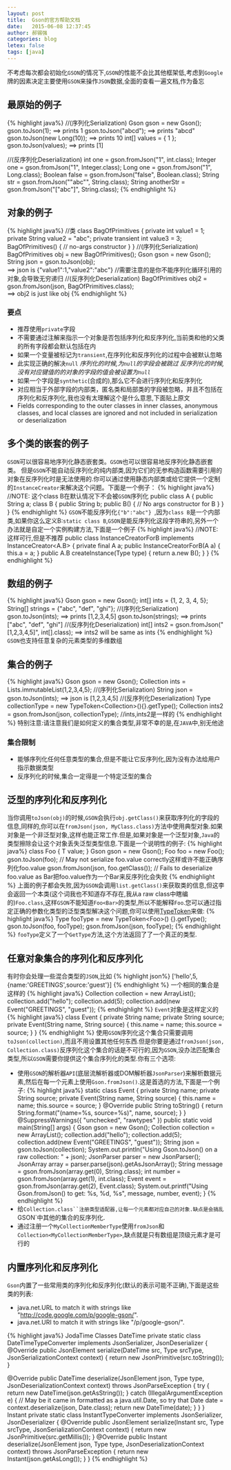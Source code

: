 ```yaml
---
layout: post
title:  Gson的官方帮助文档
date:   2015-06-08 12:37:45
author: 郝锡强
categories: blog
letex: false
tags: [java]
---
```

不考虑每次都会初始化`GSON`的情况下,`GSON`的性能不会比其他框架低,考虑到`Google`牌的因素决定主要使用`GSON`来操作`JSON`数据,全面的查看一遍文档,作为备忘

<!-- more -->

## 最原始的例子
{% highlight java%}
//(序列化Serialization)
Gson gson = new Gson();
gson.toJson(1);            ==> prints 1
gson.toJson("abcd");       ==> prints "abcd"
gson.toJson(new Long(10)); ==> prints 10
int[] values = { 1 };
gson.toJson(values);       ==> prints [1]

//(反序列化Deserialization)
int one = gson.fromJson("1", int.class);
Integer one = gson.fromJson("1", Integer.class);
Long one = gson.fromJson("1", Long.class);
Boolean false = gson.fromJson("false", Boolean.class);
String str = gson.fromJson("\"abc\"", String.class);
String anotherStr = gson.fromJson("[\"abc\"]", String.class);
{% endhighlight %}

## 对象的例子
{% highlight java%}
//类
class BagOfPrimitives {
  private int value1 = 1;
  private String value2 = "abc";
  private transient int value3 = 3;
  BagOfPrimitives() {
    // no-args constructor
  }
}
//(序列化Serialization)
BagOfPrimitives obj = new BagOfPrimitives();
Gson gson = new Gson();
String json = gson.toJson(obj);  
==> json is {"value1":1,"value2":"abc"}
//需要注意的是你不能序列化循环引用的对象,会导致无穷递归
//(反序列化Deserialization)
BagOfPrimitives obj2 = gson.fromJson(json, BagOfPrimitives.class);   
==> obj2 is just like obj
{% endhighlight %}

### 要点

* 推荐使用`private`字段
* 不需要通过注解来指示一个对象是否包括序列化和反序列化,当前类和他的父类的所有字段都会默认包括在内
* 如果一个变量被标记为`transient`,在序列化和反序列化的过程中会被默认忽略
* 此实现正确的解决`null`
 	*序列化的时候,为`null`的字段会被跳过*
 	*反序列化的时候,没有对应键值的的对象的字段的值会被设置为`null`*
* 如果一个字段是`synthetic`(合成的),那么它不会进行序列化和反序列化
* 对应相当于外部字段的内部类，匿名类和局部类的字段被忽略，并且不包括在序列化和反序列化,我也没有太理解这个是什么意思,下面贴上原文
* Fields corresponding to the outer classes in  inner classes, anonymous classes, and local classes are ignored and not included in serialization or deserialization

## 多个类的嵌套的例子

`GSON`可以很容易地序列化静态嵌套类。`GSON`也可以很容易地反序列化静态嵌套类。
但是`GSON`不能自动反序列化的纯内部类,因为它们的无参构造函数需要引用的对象在反序列化时是无法使用的.你可以通过使用静态内部类或给它提供一个定制的`InstanceCreator`来解决这个问题。下面是一个例子：
{% highlight java%}
//NOTE: 这个class B在默认情况下不会被`GSON`序列化
public class A { 
  public String a; 
  class B { 
    public String b; 
    public B() {
      // No args constructor for B
    }
  } 
}
{% endhighlight %}
`GSON`不能反序列化`{"b":"abc"} `,因为`class B`是一个内部类,如果你这么定义B:`static class B`,`GSON`是能反序列化这段字符串的,另外一个办法就是自定一个实例构建方法,下面是一个例子
{% highlight java%}
//NOTE: 这样可行,但是不推荐
public class InstanceCreatorForB implements InstanceCreator<A.B> {
  private final A a;
  public InstanceCreatorForB(A a)  {
    this.a = a;
  }
  public A.B createInstance(Type type) {
    return a.new B();
  }
}
{% endhighlight %}

## 数组的例子

{% highlight java%}
Gson gson = new Gson();
int[] ints = {1, 2, 3, 4, 5};
String[] strings = {"abc", "def", "ghi"};
//(序列化Serialization)
gson.toJson(ints);     ==> prints [1,2,3,4,5]
gson.toJson(strings);  ==> prints ["abc", "def", "ghi"]
//(反序列化Deserialization)
int[] ints2 = gson.fromJson("[1,2,3,4,5]", int[].class); 
==> ints2 will be same as ints
{% endhighlight %}
`GSON`也支持任意复杂的元素类型的多维数组

## 集合的例子

{% highlight java%}
Gson gson = new Gson();
Collection<Integer> ints = Lists.immutableList(1,2,3,4,5);
//(序列化Serialization)
String json = gson.toJson(ints); ==> json is [1,2,3,4,5]
//(反序列化Deserialization)
Type collectionType = new TypeToken<Collection<Integer>>(){}.getType();
Collection<Integer> ints2 = gson.fromJson(json, collectionType);
//ints,ints2是一样的
{% endhighlight %}
特别注意:请注意我们是如何定义的集合类型,非常不幸的是,在`JAVA`中,别无他途

### 集合限制

* 能够序列化任何任意类型的集合,但是不能让它反序列化,因为没有办法给用户指示数据类型
* 反序列化的时候,集合一定得是一个特定泛型的集合

## 泛型的序列化和反序列化

当你调用`toJson(obj)`的时候,`GSON`会执行`obj.getClass()`来获取序列化的字段的信息,同样的,你可以在`fromJson(json, MyClass.class)`方法中使用典型对象.如果对象是一个非泛型对象,这样也能正常工作.但是,如果对象是一个泛型对象,`Java`的类型擦除会让这个对象丢失泛型类型信息.下面是一个说明性的例子:
{% highlight java%}
class Foo<T> {
  T value;
}
Gson gson = new Gson();
Foo<Bar> foo = new Foo<Bar>();
gson.toJson(foo); // May not serialize foo.value correctly这样或许不能正确序列化foo.value
gson.fromJson(json, foo.getClass()); // Fails to deserialize foo.value as Bar把foo.value作为一个Bar来反序列化会失败
{% endhighlight %}
上面的例子都会失败,因为`GSON`会调用`list.getClass()`来获取类的信息,但这李会返回一个本类(这个词我也不知道存不存在,我从a raw class中瞎编的)`Foo.class`,这样`GSON`不能知道`Foo<Bar>`的类型,所以不能解释`Foo`.您可以通过指定正确的参数化类型的泛型类型解决这个问题,你可以使用[TypeToken](http://google-gson.googlecode.com/svn/tags/1.1.1/docs/javadocs/com/google/gson/reflect/TypeToken.html)来做:
{% highlight java%}
Type fooType = new TypeToken<Foo<Bar>>() {}.getType();
gson.toJson(foo, fooType);
gson.fromJson(json, fooType);
{% endhighlight %}
`fooType`定义了一个`GetType`方法,这个方法返回了了一个真正的类型.

## 任意对象集合的序列化和反序列化

有时你会处理一些混合类型的`JSON`,比如
{% highlight json%}
['hello',5,{name:'GREETINGS',source:'guest'}]
{% endhighlight %}
一个相同的集合是这样的
{% highlight java%}
Collection collection = new ArrayList();
collection.add("hello");
collection.add(5);
collection.add(new Event("GREETINGS", "guest"));
{% endhighlight %}
`Event`对象是这样定义的
{% highlight java%}
class Event {
  private String name;
  private String source;
  private Event(String name, String source) {
    this.name = name;
    this.source = source;
  }
}
{% endhighlight %}
使用`GSON`序列化这个集合只需要调用`toJson(collection)`,而且不用设置其他任何东西.但是你要是通过`fromJson(json, Collection.class)`反序列化这个集合的话是不可行的,因为`GSON`,没办法匹配集合类型,所以`GSON`需要你提供这个集合序列化的类型.你有三个选项:

* 使用`GSON`的解析器`API`(底层流解析器或DOM解析器`JsonParser`)来解析数据元素,然后在每一个元素上使用`Gson.fromJson()`.这是首选的方法,下面是一个例子:
{% highlight java%}
static class Event {
    private String name;
    private String source;
    private Event(String name, String source) {
      this.name = name;
      this.source = source;
    }
    @Override
    public String toString() {
      return String.format("(name=%s, source=%s)", name, source);
    }
}
 @SuppressWarnings({ "unchecked", "rawtypes" })
 public static void main(String[] args) {
   Gson gson = new Gson();
   Collection collection = new ArrayList();
   collection.add("hello");
   collection.add(5);
   collection.add(new Event("GREETINGS", "guest"));
   String json = gson.toJson(collection);
   System.out.println("Using Gson.toJson() on a raw collection: " + json);
   JsonParser parser = new JsonParser();
   JsonArray array = parser.parse(json).getAsJsonArray();
   String message = gson.fromJson(array.get(0), String.class);
   int number = gson.fromJson(array.get(1), int.class);
   Event event = gson.fromJson(array.get(2), Event.class);
   System.out.printf("Using Gson.fromJson() to get: %s, %d, %s", message, number, event);
 }
{% endhighlight %}
* 给`Collection.class``注册类型适配器,让每一个元素都对应自己的对象.缺点是会搞乱`GSON`中其他的集合的反序列化.
* 通过注册一个`MyCollectionMemberType`使用`fromJson`和`Collection<MyCollectionMemberType>`,缺点就是只有数组是顶级元素才是可行的

## 内置序列化和反序列化

`Gson`内置了一些常用类的序列化和反序列化(默认的表示可能不正确),下面是这些类的列表:

* java.net.URL to match it with strings like "http://code.google.com/p/google-gson/".
* java.net.URI to match it with strings like "/p/google-gson/".

{% highlight java%}
JodaTime Classes
DateTime
private static class DateTimeTypeConverter implements JsonSerializer<DateTime>, JsonDeserializer<DateTime> {
  @Override
  public JsonElement serialize(DateTime src, Type srcType, JsonSerializationContext context) {
    return new JsonPrimitive(src.toString());
  }

  @Override
  public DateTime deserialize(JsonElement json, Type type, JsonDeserializationContext context) throws JsonParseException {
    try {
      return new DateTime(json.getAsString());
    } catch (IllegalArgumentException e) {
      // May be it came in formatted as a java.util.Date, so try that
      Date date = context.deserialize(json, Date.class);
      return new DateTime(date);
    }
  }
}
Instant
private static class InstantTypeConverter implements JsonSerializer<Instant>, JsonDeserializer<Instant> {
 @Override
 public JsonElement serialize(Instant src, Type srcType, JsonSerializationContext context) {
   return new JsonPrimitive(src.getMillis());
 }
 @Override
 public Instant deserialize(JsonElement json, Type type, JsonDeserializationContext context) throws JsonParseException {
   return new Instant(json.getAsLong());
 }
}
{% endhighlight %}
